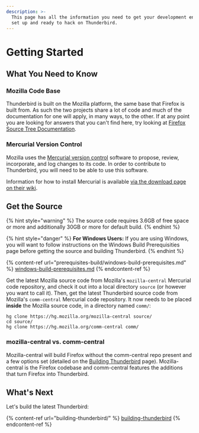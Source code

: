 ```yaml
---
description: >-
  This page has all the information you need to get your development environment
  set up and ready to hack on Thunderbird.
---
```


# Getting Started

## What You Need to Know

### Mozilla Code Base

Thunderbird is built on the Mozilla platform, the same base that Firefox is built from. As such the two projects share a lot of code and much of the documentation for one will apply, in many ways, to the other. If at any point you are looking for answers that you can't find here, try looking at [Firefox Source Tree Documentation](https://firefox-source-docs.mozilla.org/).

### Mercurial Version Control

Mozilla uses the [Mercurial version control](https://www.mercurial-scm.org/) software to propose, review, incorporate, and log changes to its code. In order to contribute to Thunderbird, you will need to be able to use this software.

Information for how to install Mercurial is available [via the download page on their wiki](https://www.mercurial-scm.org/wiki/Download).

## Get the Source

{% hint style="warning" %}
The source code requires 3.6GB of free space or more and additionally 30GB or more for default build.
{% endhint %}

{% hint style="danger" %}
**For Windows Users:** If you are using Windows, you will want to follow instructions on the Windows Build Prerequisities page before getting the source and building Thunderbird.
{% endhint %}

{% content-ref url="prerequisites-build/windows-build-prerequisites.md" %}
[windows-build-prerequisites.md](prerequisites-build/windows-build-prerequisites.md)
{% endcontent-ref %}

Get the latest Mozilla source code from Mozilla's `mozilla-central` Mercurial code repository, and check it out into a local directory `source` (or however you want to call it). Then, get the latest Thunderbird source code from Mozilla's `comm-central` Mercurial code repository. It now needs to be placed **inside** the Mozilla source code, in a directory named `comm/`:

```
hg clone https://hg.mozilla.org/mozilla-central source/
cd source/
hg clone https://hg.mozilla.org/comm-central comm/
```

### mozilla-central vs. comm-central

Mozilla-central will build Firefox without the comm-central repo present and a few options set (detailed on the [Building Thunderbird](building-thunderbird/) page). Mozilla-central is the Firefox codebase and comm-central features the additions that turn Firefox into Thunderbird.

## What's Next

Let's build the latest Thunderbird:

{% content-ref url="building-thunderbird/" %}
[building-thunderbird](building-thunderbird/)
{% endcontent-ref %}
